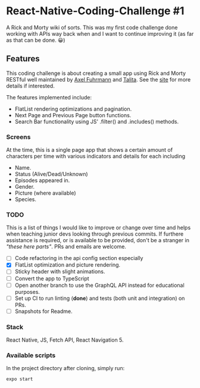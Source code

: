 # React-Native-Coding-Challenge #1

A Rick and Morty wiki of sorts. This was my first code challenge done working with APIs way back when and I want to continue improving it (as far as that can be done. :grinning:)

## Features

This coding challenge is about creating a small app using Rick and Morty RESTful well maintained by [Axel Fuhrmann](https://axelfuhrmann.com) and [Talita](https://talitatraveler.com). See the [site](https://rickandmortyapi.com) for more details if interested.

The features implemented include:
- FlatList rendering optimizations and pagination.
- Next Page and Previous Page button functions.
- Search Bar functionality using JS' .filter() and .includes() methods.

### Screens

At the time, this is a single page app that shows a certain amount of characters per time with various indicators and details for each including
- Name.
- Status (Alive/Dead/Unknown)
- Episodes appeared in.
- Gender.
- Picture (where available)
- Species.

### TODO

This is a list of things I would like to improve or change over time and helps when teaching junior devs looking through previous commits. If furthere assistance is required, or is available to be provided, don't be a stranger in _"these here parts"_. PRs and emails are welcome.
- [ ] Code refactoring in the api config section especially
- [x] FlatList optimization and picture rendering.
- [ ] Sticky header with slight animations.
- [ ] Convert the app to TypeScript
- [ ] Open another branch to use the GraphQL API instead for educational purposes.
- [ ] Set up CI to run linting (__done__) and tests (both unit and integration) on PRs.
- [ ] Snapshots for Readme.

### Stack

React Native, JS, Fetch API, React Navigation 5.


### Available scripts
In the project directory after cloning, simply run:
```js
expo start
```
